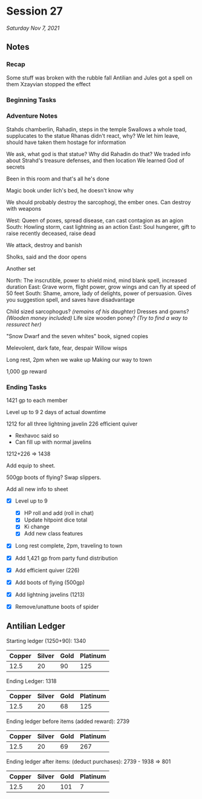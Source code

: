 # Session 27

_Saturday Nov 7, 2021_

## Notes

### Recap

Some stuff was broken with the rubble fall
Antilian and Jules got a spell on them
Xzayvian stopped the effect

### Beginning Tasks

### Adventure Notes

Stahds chamberlin, Rahadin, steps in the temple
Swallows a whole toad, supplucates to the statue
Rhanas didn't react, why?
We let him leave, should have taken them hostage for information

We ask, what god is that statue? Why did Rahadin do that?
We traded info about Strahd's treasure defenses, and then location
We learned
God of secrets

Been in this room and that's all he's done

Magic book under lich's bed, he doesn't know why

We should probably destroy the sarcophogi, the ember ones. Can destroy with weapons

West: Queen of poxes, spread disease, can cast contagion as an agion
South: Howling storm, cast lightning as an action
East: Soul hungerer, gift to raise recently deceased, raise dead

We attack, destroy and banish

Sholks, said and the door opens

Another set

North: The inscrutible, power to shield mind, mind blank spell, increased duration
East: Grave worm, flight power, grow wings and can fly at speed of 50 feet
South: Shame, amore, lady of delights, power of persuasion. Gives you suggestion spell, and saves have disadvantage

Child sized sarcophogus? *(remains of his daughter)*
Dresses and gowns? *(Wooden money included)*
Life size wooden poney? *(Try to find a way to ressurect her)*

"Snow Dwarf and the seven whites" book, signed copies

Melevolent, dark fate, fear, despair
Willow wisps

Long rest, 2pm when we wake up
Making our way to town

1,000 gp reward

### Ending Tasks

1421 gp to each member

Level up to 9
2 days of actual downtime

1212 for all three lightning javelin
226 efficient quiver
- Rexhavoc said so
- Can fill up with normal javelins

1212+226 =>     1438


Add equip to sheet.

500gp boots of flying? Swap slippers.

Add all new info to sheet

- [x] Level up to 9
    - [x] HP roll and add (roll in chat)
    - [x] Update hitpoint dice total
    - [x] Ki change
    - [x] Add new class features
- [x] Long rest complete, 2pm, traveling to town
- [x] Add 1,421 gp from party fund distribution
- [x] Add efficient quiver (226)
- [x] Add boots of flying (500gp)
- [x] Add lightning javelins (1213)
- [x] Remove/unattune boots of spider


## Antilian Ledger

Starting ledger (1250+90): 1340

| Copper | Silver | Gold | Platinum |
| --- | --- | --- | --- |
| 12.5 | 20 | 90 | 125 |

Ending Ledger: 1318

| Copper | Silver | Gold | Platinum |
| --- | --- | --- | --- |
| 12.5 | 20 | 68 | 125 |

Ending ledger before items (added reward): 2739

| Copper | Silver | Gold | Platinum |
| --- | --- | --- | --- |
| 12.5 | 20 | 69 | 267 |

Ending ledger after items: (deduct purchases):  2739 - 1938 => 801

| Copper | Silver | Gold | Platinum |
| --- | --- | --- | --- |
| 12.5 | 20 | 101 | 7 |